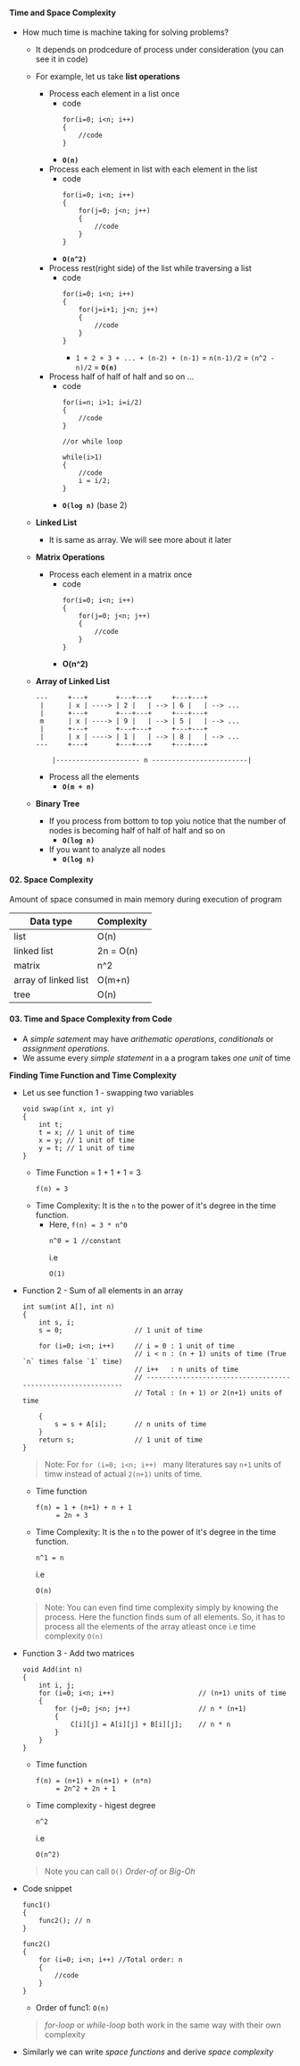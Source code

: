 #### Time and Space Complexity

- How much time is machine taking for solving problems?
    - It depends on prodcedure of process under consideration (you can see it in code)
    - For example, let us take **list operations**
        - Process each element in a list once
            - code
                ```
                for(i=0; i<n; i++)
                {
                    //code
                }
                ```
            - **`O(n)`**
        - Process each element in list with each element in the list
            - code
                ```
                for(i=0; i<n; i++)
                {
                    for(j=0; j<n; j++)
                    {
                        //code
                    }
                }
                ```
            - **`O(n^2)`**
        - Process rest(right side) of the list while traversing a list
            - code
                ```
                for(i=0; i<n; i++)
                {
                    for(j=i+1; j<n; j++)
                    {
                        //code
                    }
                }
                ```
                - `1 + 2 + 3 + ... + (n-2) + (n-1)` = `n(n-1)/2` = `(n^2 - n)/2` = **`O(n)`**
        - Process half of half of half and so on ...
            - code
                ```
                for(i=n; i>1; i=i/2)
                {
                    //code
                }

                //or while loop

                while(i>1)
                {
                    //code
                    i = i/2;
                }
                ```
            - **`O(log n)`** (base 2)
    - **Linked List**
        - It is same as array. We will see more about it later

    - **Matrix Operations**
        - Process each element in a matrix once
            - code
                ```
                for(i=0; i<n; i++)
                {
                    for(j=0; j<n; j++)
                    {
                        //code
                    }
                }
                ```
            - **O(n^2)**
    - **Array of Linked List**
        ```
        ---     +---+       +---+---+     +---+---+     
         |      | x | ----> | 2 |   | --> | 6 |   | --> ... 
         |      +---+       +---+---+     +---+---+ 
         m      | x | ----> | 9 |   | --> | 5 |   | --> ...
         |      +---+       +---+---+     +---+---+ 
         |      | x | ----> | 1 |   | --> | 8 |   | --> ...
        ---     +---+       +---+---+     +---+---+ 

            |--------------------- n ------------------------|
        ```
        - Process all the elements
            - **`O(m + n)`** 

    - **Binary Tree**
        -  If you process from bottom to top yoiu notice that the number of nodes is becoming half of half of half and so on
            - **`O(log n)`**
        - If you want to analyze all nodes
            - **`O(log n)`**

#### 02. Space Complexity

Amount of space consumed in main memory during execution of program

| Data type | Complexity |
| --- | --- |
| list | O(n) |
| linked list | 2n = O(n) |
| matrix | n^2 |
| array of linked list | O(m+n) |
| tree | O(n) |

#### 03. Time and Space Complexity from Code

- A *simple satemen*t may have *arithematic operations*, *conditionals* or *assignment operations.* 
- We assume every *simple statement* in a a program takes *one unit* of time

**Finding Time Function and Time Complexity**

- Let us see function 1 - swapping two variables
    ```
    void swap(int x, int y)
    {
        int t;
        t = x; // 1 unit of time
        x = y; // 1 unit of time
        y = t; // 1 unit of time
    }
    ```
    - Time Function = 1 + 1 + 1 = 3 
        ```
        f(n) = 3 
        ```
    - Time Complexity: It is the `n` to the power of it's degree in the time function.
        - Here, `f(n) = 3 * n^0`
            ```
            n^0 = 1 //constant
            ```
            i.e
            ```
            O(1)
            ```

- Function 2 - Sum of all elements in an array
    ```
    int sum(int A[], int n)
    {
        int s, i;
        s = 0;                  // 1 unit of time

        for (i=0; i<n; i++)     // i = 0 : 1 unit of time
                                // i < n : (n + 1) units of time (True `n` times false `1` time)
                                // i++   : n units of time
                                // -------------------------------------------------------------
                                // Total : (n + 1) or 2(n+1) units of time

        {                   
            s = s + A[i];       // n units of time
        }
        return s;               // 1 unit of time
    }
    ```
    > Note: For `for (i=0; i<n; i++) ` many literatures say `n+1` units of timw instead of actual `2(n+1)` units of time.

    - Time function
        ```
        f(n) = 1 + (n+1) + n + 1
             = 2n + 3
        ```
    - Time Complexity: It is the `n` to the power of it's degree in the time function.
        ```
        n^1 = n
        ```
        i.e
        ```
        O(n)
        ```
    > Note: You can even find time complexity simply by knowing the process. Here the function finds sum of all elements. So, it has to process all the elements of the array atleast once i.e time complexity `O(n)`

- Function 3 - Add two matrices
    ```
    void Add(int n)
    {
        int i, j;
        for (i=0; i<n; i++)                     // (n+1) units of time
        {
            for (j=0; j<n; j++)                 // n * (n+1)
            {
                C[i][j] = A[i][j] + B[i][j];    // n * n
            }
        }
    }
    ```
    - Time function
        ```
        f(n) = (n+1) + n(n+1) + (n*n)
             = 2n^2 + 2n + 1
        ```
    - Time complexity - higest degree
        ```
        n^2
        ```
        i.e
        ```
        O(n^2)
        ```
    > Note you can call `O()` *Order-of* or *Big-Oh*

- Code snippet
    ```
    func1()             
    {
        func2(); // n
    }

    func2()
    {
        for (i=0; i<n; i++) //Total order: n
        {
            //code
        }
    }
    ```
    - Order of func1: `O(n)`
    > *for-loop* or *while-loop* both work in the same way with their own complexity 

- Similarly we can write *space functions* and derive *space complexity*

